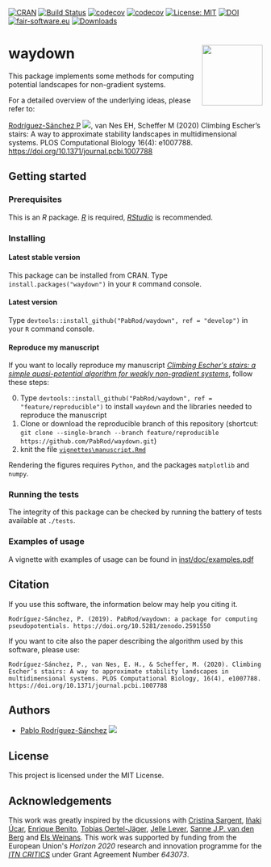 [![CRAN](https://www.r-pkg.org/badges/version/waydown)](https://cran.r-project.org/web/packages/waydown/index.html)
[![Build Status](https://github.com/PabRod/waydown/workflows/R-CMD-check/badge.svg?branch=master)](https://github.com/PabRod/waydown/actions)
[![codecov](https://codecov.io/gh/PabRod/waydown/graph/badge.svg)](https://codecov.io/gh/PabRod/waydown)
[![codecov](https://img.shields.io/badge/lifecycle-stable-brightgreen.svg)](https://lifecycle.r-lib.org/articles/stages.html)
[![License: MIT](https://img.shields.io/badge/License-MIT-yellow.svg)](https://opensource.org/licenses/MIT)
[![DOI](https://zenodo.org/badge/DOI/10.5281/zenodo.3763038.svg)](https://doi.org/10.5281/zenodo.3763038)
[![fair-software.eu](https://img.shields.io/badge/fair--software.eu-%E2%97%8F%20%20%E2%97%8F%20%20%E2%97%8B%20%20%E2%97%8F%20%20%E2%97%8B-orange)](https://fair-software.eu)
[![Downloads](https://cranlogs.r-pkg.org/badges/waydown)](https://cran.r-project.org/web/packages/waydown/index.html)

# waydown <img src="vignettes/img/logo.png" width="120" align="right" />
This package implements some methods for computing potential landscapes for non-gradient systems.

For a detailed overview of the underlying ideas, please refer to:

[Rodríguez-Sánchez P](https://pabrod.github.io) [![](https://orcid.org/sites/default/files/images/orcid_16x16.png)](https://orcid.org/0000-0002-2855-940X), van Nes EH, Scheffer M (2020) Climbing Escher’s stairs: A way to approximate stability landscapes in multidimensional systems. PLOS Computational Biology 16(4): e1007788. https://doi.org/10.1371/journal.pcbi.1007788

## Getting started

### Prerequisites
This is an _R_ package. [_R_](https://www.r-project.org/) is required, [_RStudio_](https://rstudio.com/) is recommended.

### Installing

#### Latest stable version
This package can be installed from CRAN. Type `install.packages("waydown")` in your `R` command console.

#### Latest version
Type `devtools::install_github("PabRod/waydown", ref = "develop")` in your `R` command console.

#### Reproduce my manuscript
If you want to locally reproduce my manuscript [_Climbing Escher's stairs: a simple quasi-potential algorithm for weakly non-gradient systems_](https://doi.org/10.1371/journal.pcbi.1007788), follow these steps:

0. Type `devtools::install_github("PabRod/waydown", ref = "feature/reproducible")` to install `waydown` and the libraries needed to reproduce the manuscript
1. Clone or download the reproducible branch of this repository (shortcut: `git clone --single-branch --branch feature/reproducible https://github.com/PabRod/waydown.git`)
2. knit the file [`vignettes\manuscript.Rmd`](https://github.com/PabRod/waydown/blob/feature/reproducible/vignettes/manuscript.Rmd)

Rendering the figures requires `Python`, and the packages `matplotlib` and `numpy`.

### Running the tests
The integrity of this package can be checked by running the battery of tests available at `./tests`.

### Examples of usage
A vignette with examples of usage can be found in [inst/doc/examples.pdf](inst/doc/examples.pdf)

## Citation
If you use this software, the information below may help you citing it.
```
Rodríguez-Sánchez, P. (2019). PabRod/waydown: a package for computing pseudopotentials. https://doi.org/10.5281/zenodo.2591550
```

If you want to cite also the paper describing the algorithm used by this software, please use:

```
Rodríguez-Sánchez, P., van Nes, E. H., & Scheffer, M. (2020). Climbing Escher’s stairs: A way to approximate stability landscapes in multidimensional systems. PLOS Computational Biology, 16(4), e1007788. https://doi.org/10.1371/journal.pcbi.1007788
```

## Authors
- [Pablo Rodríguez-Sánchez](https://pabrod.github.io) [![](https://orcid.org/sites/default/files/images/orcid_16x16.png)](https://orcid.org/0000-0002-2855-940X)

## License
This project is licensed under the MIT License.

## Acknowledgements
This work was greatly inspired by the dicussions with [Cristina Sargent](https://www.researchgate.net/profile/Cristina-Sargent), [Iñaki Úcar](https://github.com/Enchufa2/), [Enrique Benito](https://sites.google.com/site/enriquebenitomatias/), [Tobias Oertel-Jäger](https://users.fmi.uni-jena.de/~tjaeger/), [Jelle Lever](https://www.researchgate.net/profile/J-Jelle-Lever), [Sanne J.P. van den Berg](https://www.researchgate.net/profile/Sanne-Van-Den-Berg-4) and [Els Weinans](https://www.wur.nl/es/Persons/Els-E-Els-Weinans-MSc.htm). This work was supported by funding from the European Union's _Horizon 2020_ research and innovation programme for the [_ITN CRITICS_](https://cordis.europa.eu/project/id/643073) under Grant Agreement Number _643073_.
